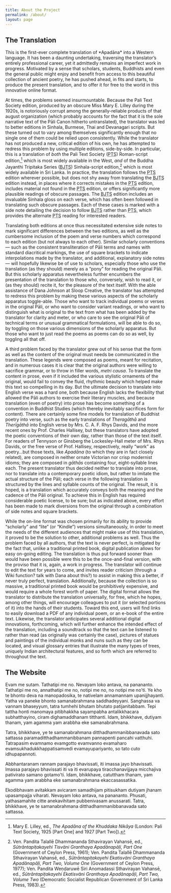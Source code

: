 ```yaml
---
title: About the Project
permalink: /about/
layout: page
---
```


## The Translation

<p class="lead">This is the first-ever complete translation of *Apadāna* into a Western
language. It has been a daunting undertaking, traversing the
translator’s entirely professional career, yet it admittedly remains an
imperfect work in progress. Motivated by a sense that scholars,
students, Buddhists and even the general public might enjoy and benefit
from access to this beautiful collection of ancient poetry, he has
pushed ahead, in fits and starts, to produce the present translation,
and to offer it for free to the world in this innovative online format.</p>

At times, the problems seemed insurmountable. Because the Pali Text
Society edition, produced by an obscure Miss Mary E. Lilley during the
1920s, is notoriously corrupt among the generally-reliable products of
that august organization (which probably accounts for the fact that it
is the sole narrative text of the Pāli Canon hitherto untranslated), the
translator was led to better editions in Sinhala, Burmese, Thai and
Devanagari scripts. But these turned out to vary among themselves
significantly enough that no single one of them could be relied upon
consistently. While the translator has not produced a new, critical
edition of his own, he has attempted to redress this problem by using
multiple editions, side-by-side. In particular, this is a translation of
*both* the Pali Text Society (<abbr title="Pali Text Society">PTS</abbr>) Roman-script edition,[^1] which is
most widely available in the West, *and* of the Buddha Jayanthi
Tripitaka Series (<abbr title="Buddha Jayanthi Tripitaka Series">BJTS</abbr>) Sinhala-script edition,[^2] which is most widely
available in Sri Lanka. In practice, the translation follows the <abbr title="Pali Text Society">PTS</abbr>
edition wherever possible, but does not shy away from translating the
<abbr title="Buddha Jayanthi Tripitaka Series">BJTS</abbr> edition instead, in places where it corrects mistakes in the <abbr title="Pali Text Society">PTS</abbr>
edition, includes material not found in the <abbr title="Pali Text Society">PTS</abbr> edition, or offers
significantly more plausible readings of obscure passages. The <abbr title="Buddha Jayanthi Tripitaka Series">BJTS</abbr>
edition includes an invaluable Sinhala gloss on each verse, which has
often been followed in translating such obscure passages. Each of these
cases is marked with a side note detailing the decision to follow <abbr title="Buddha Jayanthi Tripitaka Series">BJTS</abbr>
rather than <abbr title="Pali Text Society">PTS</abbr>, which provides the alternate <abbr title="Pali Text Society">PTS</abbr> reading for interested
readers.

Translating both editions at once thus necessitated extensive side notes
to mark significant differences between the two editions, as well as the
cumbersome inclusion of the poem and verse numbers which correspond to
each edition (but not always to each other). Similar scholarly
conventions — such as the consistent transliteration of Pāli terms and
names with standard diacritical markings, the use of square brackets to
indicate interpolations made by the translator, and additional,
explanatory side notes — will hopefully likewise be of use to scholars,
especially those who use the translation (as they should) merely as a
“pony” for reading the original Pāli. But this scholarly apparatus
nevertheless further encumbers the presentation of the translation to
those who, conversely, wish to read it, or (as they should) recite it,
for the pleasure of the text itself. With the able assistance of Dana
Johnson at Sloop Creative, the translator has attempted to redress this
problem by making these various aspects of the scholarly apparatus
toggle-able. Those who want to track individual poems or verses in the
original Pāli, or who want to consider variant readings, or who want to
distinguish what is original to the text from what has been added by the
translator for clarity and meter, or who care to see the original Pāli
of technical terms or unusual grammatical formulations, will be able to
do so, by toggling on those various dimensions of the scholarly
apparatus. But those who want to just read the poems as poems can do so
as well, by toggling all that off.

A third problem faced by the translator grew out of his sense that the
form as well as the content of the original must needs be communicated
in the translation. These legends were composed as poems, meant for
recitation, and in numerous cases it is clear that the original authors
were willing to sacrifice grammar, or to throw in filler words, *metri
causa*. To translate the content in prose, even if it included the
various stylistic ornaments of the original, would fail to convey the
fluid, rhythmic beauty which helped make this text so compelling in its
day. But the ultimate decision to translate into English verse was a
hard one, both because English lacks the flexibility that allowed the
Pāli authors to exercise their literary muscles, and because translation
(even of poetry) into prose has become something of a convention in
Buddhist Studies (which thereby inevitably sacrifices form for content).
There are certainly some fine models for translation of Buddhist poetry
into verse, such as the early translations of *Theragāthā* and
*Therīgāthā* into English verse by Mrs. C. A. F. Rhys Davids, and the
more recent ones by Prof. Charles Hallisey, but these translators have
adopted the poetic conventions of their own day, rather than those of
the text itself. For readers of Tennyson or Ginsberg the Lockesley-Hall
meter of Mrs. Rhys Davids, or the free verse of Prof. Hallisey,
respectively, really “work” as poetry…but those texts, like *Apadāna*
(to which they are in fact closely related), are composed in neither
ornate Victorian nor crisp modernist idioms; they are composed in
*gāthās* containing four, eight-syllable lines each. The present
translator thus decided neither to translate into prose, nor to
translate into a contemporary poetic idiom, but rather to imitate the
actual structure of the Pāli; each verse in the following translation is
structured by the lines and syllable counts of the original. The result,
it is hoped, is a translation which accurately conveys both the meaning
and the cadence of the Pāli original. To achieve this in English has
required considerable poetic license, to be sure; but as indicated
above, every effort has been made to mark diversions from the original
through a combination of side notes and square brackets.

While the on-line format was chosen primarily for its ability to provide
“scholarly” and “lite” (or “Kindle”) versions simultaneously, in order
to meet the needs of the different audiences that might make use of this
translation, it proved to be the solution to other, additional problems
as well. Thus the problem faced by all authors, that the text is never
perfect, is mitigated by the fact that, unlike a traditional printed
book, digital publication allows for easy on-going editing. The
translation is thus put forward sooner than would have been possible
were this to be the once-and-final version, with the proviso that it is,
again, a work in progress. The translator will continue to edit the text
for years to come, and invites reader criticism (through a Wiki
function? talk with Dana about this?) to assist in making this a better,
if never truly perfect, translation. Additionally, because the
collection is so massive, a traditional printed book would be
prohibitively expensive, and would require a whole forest worth of
paper. The digital format allows the translator to distribute the
translation universally, for free, which he hopes, among other things,
will encourage colleagues to put it (or selected portions of it) into
the hands of their students. Toward this end, users will find links to
easily download a PDF of any individual poem, or an e-book of the entire
text. Likewise, the translator anticipates several additional digital
innovations, forthcoming, which will further enhance the intended effect
of the translation, including a soundtrack so that the text can be
listened to rather than read (as originally was certainly the case),
pictures of statues and paintings of the individual monks and nuns such
as they can be located, and visual glossary entries that illustrate the
many types of trees, uniquely Indian architectural features, and so
forth which are referred to throughout the text.

## The Website
Evam me sutam. Tathatipi me no. Nevayam loko antava, na panananto. Tathatipi me no, annathatipi me no, notipi me no, no notipi me no'ti. Ye kho te bhonto deva na manopadosika, te nativelam annamannam upanijjhayanti. Yatha va paneke bhonto samanabrahmana saddhadeyyani. Sanghassa va vannam bhaseyyum, tatra tumhehi bhutam bhutato patijanitabbam. Tepi tattha honti manomaya pitibhakkha sayampabha antalikkhacara subhatthayino, ciram dighamaddhanam titthanti. Idam, bhikkhave, dutiyam thanam, yam agamma yam arabbha eke samanabrahmana.

Tatra, bhikkhave, ye te samanabrahmana ditthadhammanibbanavada sato sattassa paramaditthadhammanibbanam pannapenti pancahi vatthuhi. Tatrapasim evamnamo evamgotto evamvanno evamaharo evamsukhadukkhappatisamvedi evamayupariyanto, so tato cuto idhupapannoti.

Abbhantaranam rannam parajayo bhavissati, iti imassa jayo bhavissati. Imassa parajayo bhavissati iti va iti evarupaya tiracchanavijjaya micchajiva pativirato samano gotamo'ti. Idam, bhikkhave, catuttham thanam, yam agamma yam arabbha eke samanabrahmana ekaccasassatika.

Ekodibhavam avitakkam avicaram samadhijam pitisukham dutiyam jhanam upasampajja viharati. Nevayam loko antava, na panananto. Phusati, yathasamahite citte anekavihitam pubbenivasam anussarati. Tatra, bhikkhave, ye te samanabrahmana ditthadhammanibbanavada sato sattassa.

[^1]: Mary E. Lilley, ed., *The Apadāna of the Khuddaka Nikāya* (London:
    Pali Text Society, 1925 \[Part One\] and 1927 \[Part Two\]).

[^2]: Ven. Pandita Talallē Dhammananda Sthavirayan Vahansē, ed.,
    *Sūtrāntapiṭakayehi Tisväni Granthaya Apadānapāḷi, Part One*
    (Government of Ceylon Press, 1961); Ven. Pandita Talallē Dhammananda
    Sthavirayan Vahansē, ed., *Sūtrāntapiṭakayehi Ekatisväni Granthaya
    Apadānapāḷi, Part Two, Volume One* (Government of Ceylon Press,
    1977); Ven. Pandita Weṇḍaruwē Siri Anomadassi Sthavirayan Vahansē,
    ed., *Sūtrāntapiṭakayehi Ekatisväni Granthaya Apadānapāḷi, Part Two,
    Volume Two* (Democratic Socialist Republican Government of Sri Lanka
    Press, 1983).
